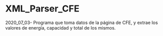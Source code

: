 # XML_Parser_CFE
2020_07_03- Programa que toma datos de la página de CFE, y extrae los valores de energía, capacidad y total de los mismos.
